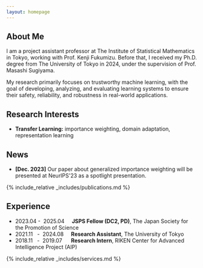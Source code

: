 ```yaml
---
layout: homepage
---
```


## About Me
I am a project assistant professor at The Institute of Statistical Mathematics in Tokyo, working with Prof. Kenji Fukumizu. 
Before that, I received my Ph.D. degree from The University of Tokyo in 2024, under the supervision of Prof. Masashi Sugiyama. 

My research primarily focuses on trustworthy machine learning, with the goal of developing, analyzing, and evaluating learning systems to ensure their safety, reliability, and robustness in real-world applications.

## Research Interests

- **Transfer Learning:** importance weighting, domain adaptation, representation learning

## News

- **[Dec. 2023]** Our paper about generalized importance weighting will be presented at NeurIPS'23 as a spotlight presentation.

{% include_relative _includes/publications.md %}

## Experience
- 2023.04&nbsp;-&nbsp;&nbsp;2025.04   &nbsp; &nbsp; **JSPS Fellow (DC2, PD)**, The Japan Society for the Promotion of Science
- 2021.11 &nbsp; - &nbsp;2024.08   &nbsp; &nbsp; **Research Assistant**, The University of Tokyo
- 2018.11 &nbsp; - &nbsp;2019.07   &nbsp; &nbsp; &nbsp;**Research Intern**, RIKEN Center for Advanced Intelligence Project (AIP)  

{% include_relative _includes/services.md %}
